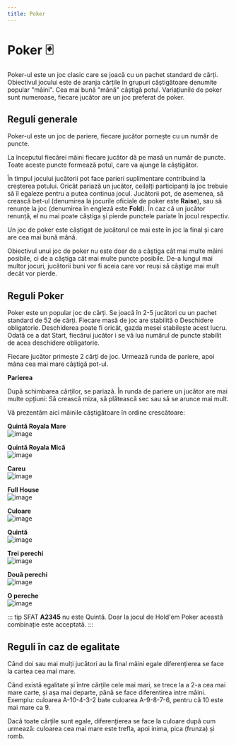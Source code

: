 ```yaml
---
title: Poker
---
```


# Poker 🃏
Poker-ul este un joc clasic care se joacă cu un pachet standard de cărți. Obiectivul jocului este de aranja cărțile în grupuri câștigătoare denumite popular "mâini". Cea mai bună "mână" câștigă potul. Variațiunile de poker sunt numeroase, fiecare jucător are un joc preferat de poker.

## Reguli generale
Poker-ul este un joc de pariere, fiecare jucător pornește cu un număr de puncte. 

La începutul fiecărei mâini fiecare jucător dă pe masă un număr de puncte. Toate aceste puncte formează potul, care va ajunge la câștigător.

În timpul jocului jucătorii pot face parieri suplimentare contribuind la creșterea potului. Oricât pariază un jucător, ceilalți participanți la joc trebuie să îl egaleze pentru a putea continua jocul. Jucătorii pot, de asemenea, să crească bet-ul (denumirea la jocurile oficiale de poker este **Raise**), sau să renunțe la joc (denumirea în engleză este **Fold**). În caz că un jucător renunță, el nu mai poate căștiga și pierde punctele pariate în jocul respectiv.
 
Un joc de poker este câștigat de jucătorul ce mai este în joc la final și care are cea mai bună mână.
 
Obiectivul unui joc de poker nu este doar de a câștiga cât mai multe mâini posibile, ci de a căștiga cât mai multe puncte posibile. De-a lungul mai multor jocuri, jucătorii buni vor fi aceia care vor reuși să câștige mai mult decât vor pierde.

## Reguli Poker
Poker este un popular joc de cărți. Se joacă în 2-5 jucători cu un pachet standard de 52 de cărți. Fiecare masă de joc are stabilită o Deschidere obligatorie. Deschiderea poate fi oricât, gazda mesei stabilește acest lucru. Odată ce a dat Start, fiecărui jucător i se vă lua numărul de puncte stabilit de acea deschidere obligatorie.
 
Fiecare jucător primește 2 cărți de joc. Urmează runda de pariere, apoi mâna cea mai mare câștigă pot-ul.

**Parierea**

După schimbarea cărților, se pariază. În runda de pariere un jucător are mai multe opțiuni: Să crească miza, să plătească sec sau să se arunce mai mult.

Vă prezentăm aici mâinile câștigătoare în ordine crescătoare:

**Quintă Royala Mare**  <br>
![image](https://github.com/Alexander-AIM/wiki/assets/157987605/a29ca8f1-608e-448a-bcfc-a1f56f213890)

**Quintă Royala Mică** <br>
![image](https://github.com/Alexander-AIM/wiki/assets/157987605/cbbcd7f5-11b7-4bbc-be59-ed58290c179d)

**Careu** <br>
![image](https://github.com/Alexander-AIM/wiki/assets/157987605/2c730f50-d1d5-4c14-aa0e-e1241119d3ce)

**Full House** <br>
![image](https://github.com/Alexander-AIM/wiki/assets/157987605/eb58d5a4-13ff-47a5-a9e4-81a25ddde2b0)

**Culoare** <br>
![image](https://github.com/Alexander-AIM/wiki/assets/157987605/aed4a645-08dc-4e14-a43c-98d0292a5ad3)

**Quintă** <br>
![image](https://github.com/Alexander-AIM/wiki/assets/157987605/93cd682c-847d-434a-990a-a745df474f3b)

 **Trei perechi** <br>
![image](https://github.com/Alexander-AIM/wiki/assets/157987605/7ac9c068-4145-459e-9f99-935f0cde2d72)

**Două perechi** <br>
![image](https://github.com/Alexander-AIM/wiki/assets/157987605/027f6de9-3e7e-40e3-a837-8114ce35d773)

**O pereche** <br>
![image](https://github.com/Alexander-AIM/wiki/assets/157987605/ad41cfe4-c164-4616-ac16-f9109d9a1259)


::: tip SFAT
**A2345** nu este Quintă. Doar la jocul de Hold'em Poker această combinație este acceptată.
:::

## Reguli în caz de egalitate
Când doi sau mai mulți jucători au la final mâini egale diferențierea se face la cartea cea mai mare.
 
Când există egalitate și între cărțile cele mai mari, se trece la a 2-a cea mai mare carte, și așa mai departe, până se face diferentirea intre mâini. Exemplu: culoarea A-10-4-3-2 bate culoarea A-9-8-7-6, pentru că 10 este mai mare ca 9.
 
Dacă toate cărțile sunt egale, diferențierea se face la culoare după cum urmează: culoarea cea mai mare este trefla, apoi inima, pica (frunza) și romb.

